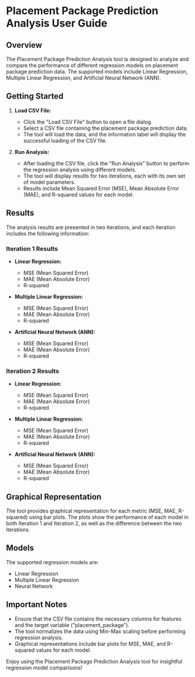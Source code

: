 # Placement Package Prediction Analysis User Guide

## Overview

The Placement Package Prediction Analysis tool is designed to analyze and compare the performance of different regression models on placement package prediction data. The supported models include Linear Regression, Multiple Linear Regression, and Artificial Neural Network (ANN).

## Getting Started

1. **Load CSV File:**
   - Click the "Load CSV File" button to open a file dialog.
   - Select a CSV file containing the placement package prediction data.
   - The tool will load the data, and the information label will display the successful loading of the CSV file.

2. **Run Analysis:**
   - After loading the CSV file, click the "Run Analysis" button to perform the regression analysis using different models.
   - The tool will display results for two iterations, each with its own set of model parameters.
   - Results include Mean Squared Error (MSE), Mean Absolute Error (MAE), and R-squared values for each model.

## Results

The analysis results are presented in two iterations, and each iteration includes the following information:

### Iteration 1 Results

- **Linear Regression:**
  - MSE (Mean Squared Error)
  - MAE (Mean Absolute Error)
  - R-squared

- **Multiple Linear Regression:**
  - MSE (Mean Squared Error)
  - MAE (Mean Absolute Error)
  - R-squared

- **Artificial Neural Network (ANN):**
  - MSE (Mean Squared Error)
  - MAE (Mean Absolute Error)
  - R-squared

### Iteration 2 Results

- **Linear Regression:**
  - MSE (Mean Squared Error)
  - MAE (Mean Absolute Error)
  - R-squared

- **Multiple Linear Regression:**
  - MSE (Mean Squared Error)
  - MAE (Mean Absolute Error)
  - R-squared

- **Artificial Neural Network (ANN):**
  - MSE (Mean Squared Error)
  - MAE (Mean Absolute Error)
  - R-squared

## Graphical Representation

The tool provides graphical representation for each metric (MSE, MAE, R-squared) using bar plots. The plots show the performance of each model in both Iteration 1 and Iteration 2, as well as the difference between the two iterations.

## Models

The supported regression models are:

- Linear Regression
- Multiple Linear Regression
- Neural Network

## Important Notes

- Ensure that the CSV file contains the necessary columns for features and the target variable ("placement_package").
- The tool normalizes the data using Min-Max scaling before performing regression analysis.
- Graphical representations include bar plots for MSE, MAE, and R-squared values for each model.

Enjoy using the Placement Package Prediction Analysis tool for insightful regression model comparisons!
